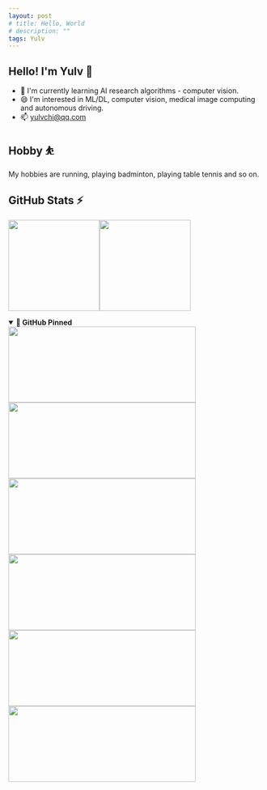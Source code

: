 ```yaml
---
layout: post
# title: Hello, World
# description: ""
tags: Yulv
---
```


## Hello! I'm Yulv 👋

- 🌱 I'm currently learning AI research algorithms - computer vision.
- 😄 I'm interested in ML/DL, computer vision, medical image computing and autonomous driving.
- 📫 <a href="mailto:yulvchi@qq.com" target="_blank">yulvchi@qq.com</a>

## Hobby ⛹

My hobbies are running, playing badminton, playing table tennis and so on.

## GitHub Stats ⚡

<a href="https://github.com/Yulv-git"><img height="180em"
src="https://github-readme-stats.vercel.app/api?username=Yulv-git&show_icons=true&include_all_commits=true&count_private=true&hide_border=true" alt="" /></a><a href="https://github.com/Yulv-git"><img height="180em"
src="https://github-readme-stats.vercel.app/api/top-langs/?username=Yulv-git&show_icons=true&hide_border=true&layout=compact&langs_count=12" alt="" /></a>

<details open>
    <summary><b>🔭 GitHub Pinned</b></summary>
        <a href="https://github.com/Yulv-git/Awesome-Ultrasound-Standard-Plane-Detection"><img width="370em" height="150em"
        src="https://github-readme-stats.vercel.app/api/pin/?username=Yulv-git&repo=Awesome-Ultrasound-Standard-Plane-Detection" alt="" /></a>
        <a href="https://github.com/Yulv-git/Model_Inference_Deployment"><img width="370em" height="150em"
        src="https://github-readme-stats.vercel.app/api/pin/?username=Yulv-git&repo=Model_Inference_Deployment" alt="" /></a>
        <a href="https://github.com/Yulv-git/Campus_network_OM_WAL"><img width="370em" height="150em"
        src="https://github-readme-stats.vercel.app/api/pin/?username=Yulv-git&repo=Campus_network_OM_WAL" alt="" /></a>
        <a href="https://github.com/Yulv-git/Correlation_and_Agreement_Analysis"><img width="370em" height="150em"
        src="https://github-readme-stats.vercel.app/api/pin/?username=Yulv-git&repo=Correlation_and_Agreement_Analysis" alt="" /></a>
        <a href="https://github.com/Yulv-git/Search-for-Typos"><img width="370em" height="150em"
        src="https://github-readme-stats.vercel.app/api/pin/?username=Yulv-git&repo=Search-for-Typos" alt="" /></a>
        <a href="https://github.com/Yulv-git/Master-Thesis-LaTeX-Template-of-SZU"><img width="370em" height="150em"
        src="https://github-readme-stats.vercel.app/api/pin/?username=Yulv-git&repo=Master-Thesis-LaTeX-Template-of-SZU" alt="" /></a>
</details>
